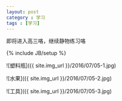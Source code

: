 ```yaml
---
layout: post
category : 学习
tags : [学习]
---
```


即将进入高三咯，继续静物练习咯


<!--break-->
{% include JB/setup %}

![塑料瓶]({{ site.img_url }}/2016/07/05-1.jpg)

![水果]({{ site.img_url }}/2016/07/05-2.jpg)

![工具]({{ site.img_url }}/2016/07/05-3.jpg)
 
